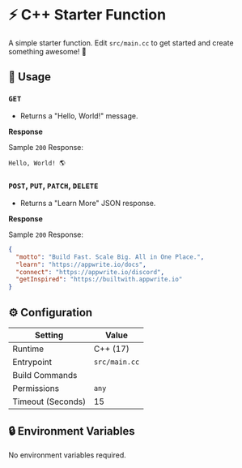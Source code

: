 # ⚡ C++ Starter Function

A simple starter function. Edit `src/main.cc` to get started and create something awesome! 🚀

## 🧰 Usage

### `GET`

- Returns a "Hello, World!" message.

**Response**

Sample `200` Response:

```text
Hello, World! 🌎
```

### `POST`, `PUT`, `PATCH`, `DELETE`

- Returns a "Learn More" JSON response.

**Response**

Sample `200` Response:

```json
{
  "motto": "Build Fast. Scale Big. All in One Place.",
  "learn": "https://appwrite.io/docs",
  "connect": "https://appwrite.io/discord",
  "getInspired": "https://builtwith.appwrite.io"
}
```

## ⚙️ Configuration

| Setting           | Value              |
|-------------------|--------------------|
| Runtime           | C++ (17)           |
| Entrypoint        | `src/main.cc`      |
| Build Commands    |                    |
| Permissions       | `any`              |
| Timeout (Seconds) | 15                 |

## 🔒 Environment Variables

No environment variables required.
